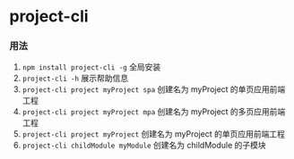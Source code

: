 # project-cli
### 用法
1. `npm install project-cli -g` 全局安装
2. `project-cli -h` 展示帮助信息
3. `project-cli project myProject spa` 创建名为 myProject 的单页应用前端工程
4. `project-cli project myProject mpa` 创建名为 myProject 的多页应用前端工程
5. `project-cli project myProject` 创建名为 myProject 的单页应用前端工程
6. `project-cli childModule myModule` 创建名为 childModule 的子模块